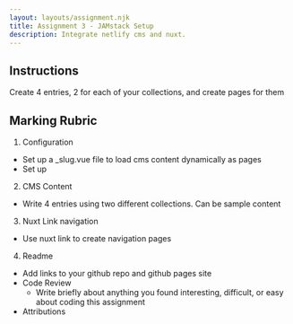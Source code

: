 ```yaml
---
layout: layouts/assignment.njk
title: Assignment 3 - JAMstack Setup
description: Integrate netlify cms and nuxt.
---
```


## Instructions
Create 4 entries, 2 for each of your collections, and create pages for them
## Marking Rubric

1. Configuration
  - Set up a _slug.vue file to load cms content dynamically as pages
  - Set up 

2. CMS Content
- Write 4 entries using two different collections. Can be sample content

3. Nuxt Link navigation
- Use nuxt link to create navigation pages

4. Readme
- Add links to your github repo and github pages site
- Code Review
  - Write briefly about anything you found interesting, difficult, or easy about coding this assignment
- Attributions
